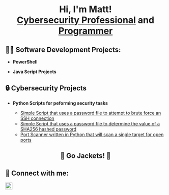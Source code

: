 <h1 align="center">Hi, I'm Matt! <br/><a href="https://www.linkedin.com/in/matthewcpowell/">Cybersecurity Professional</a> and <a href="https://github.com/TheSquanchyOne">Programmer</a>

<h2>👨‍💻 Software Development Projects:</h2>


- <b>PowerShell</b>
  
- <b>Java Script Projects</b>
   
<h2>🔒 Cybersecurity Projects</h2>

- <b>Python Scripts for peforming security tasks</b>

  - [Simple Script that uses a password file to attempt to brute force an SSH connection](https://github.com/TheSquanchyOne/ssh-brute-force-script)
  - [Simple Script that uses a password file to determine the value of a SHA256 hashed password](https://github.com/TheSquanchyOne/SHA256-Password-Cracking-Script)
  - [Port Scanner written in Python that will scan a single target for open ports](https://github.com/TheSquanchyOne/Python_Port_Scanner)
 




<h2 align="center"> 🐝 Go Jackets! 🐝 </h2>

<h2> 🤳 Connect with me:</h2>


[<img align="left" alt="MattPowell | LinkedIn" width="22px" src="https://cdn.jsdelivr.net/npm/simple-icons@v3/icons/linkedin.svg" />][linkedin]




[linkedin]: https://linkedin.com/in/matthewcpowell

<!--
**joshmadakor1/joshmadakor1** is a ✨ _special_ ✨ repository because its `README.md` (this file) appears on your GitHub profile.

Here are some ideas to get you started:

- 🔭 I’m currently working on ...
- 🌱 I’m currently learning ...
- 👯 I’m looking to collaborate on ...
- 🤔 I’m looking for help with ...
- 💬 Ask me about ...
- 📫 How to reach me: ...
- 😄 Pronouns: ...
- ⚡ Fun fact: ...
-->
